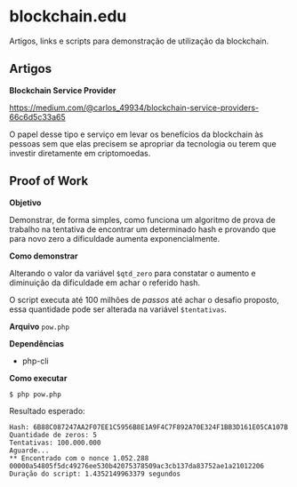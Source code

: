 # blockchain.edu
Artigos, links e scripts para demonstração de utilização da blockchain.

## Artigos

**Blockchain Service Provider**

https://medium.com/@carlos_49934/blockchain-service-providers-66c6d5c33a65

O papel desse tipo e serviço em levar os benefícios da blockchain às pessoas sem que elas precisem se apropriar da tecnologia ou terem que investir diretamente em criptomoedas.


## Proof of Work

**Objetivo**

Demonstrar, de forma simples, como funciona um algoritmo de prova de trabalho na tentativa de encontrar um determinado hash e provando que para novo zero a dificuldade aumenta exponencialmente.

**Como demonstrar**

Alterando o valor da variável `$qtd_zero` para constatar o aumento e diminuição da dificuldade em achar o referido hash.

O script executa até 100 milhões de *passos* até achar o desafio proposto, essa quantidade pode ser alterada na variável `$tentativas`.

**Arquivo**
`pow.php`

**Dependências**

* php-cli

**Como executar**

```shell
$ php pow.php
```

Resultado esperado:

```
Hash: 6B88C087247AA2F07EE1C5956B8E1A9F4C7F892A70E324F1BB3D161E05CA107B
Quantidade de zeros: 5
Tentativas: 100.000.000
Aguarde...
** Encontrado com o nonce 1.052.288
00000a54805f5dc49276ee530b42075378509ac3cb137da83752ae1a21012206
Duração do script: 1.4352149963379 segundos
```


